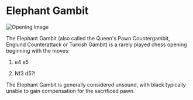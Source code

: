 # Elephant Gambit

![Opening image](https://www.thechesswebsite.com/wp-content/uploads/2019/04/elephant-gambit.png)

The Elephant Gambit (also called the Queen's Pawn Countergambit, Englund Counterattack or Turkish Gambit) is a rarely played chess opening beginning with the moves:



1. e4 e5

2. Nf3 d5?!

The Elephant Gambit is generally considered unsound, with black typically unable to gain compensation for the sacrificed pawn.